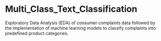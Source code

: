 # Multi_Class_Text_Classification
 Exploratory Data Analysis (EDA) of consumer complaints data followed by the implementation of machine learning models to classify complaints into predefined product categories.
